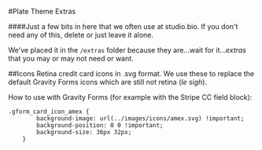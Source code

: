 #Plate Theme Extras

####Just a few bits in here that we often use at studio.bio. If you don't need any of this, delete or just leave it alone. 

We've placed it in the `/extras` folder because they are...wait for it...*extras* that you may or may not need or want. 

##Icons
Retina credit card icons in .svg format. We use these to replace the default Gravity Forms icons which are still not retina (*le sigh*).

How to use with Gravity Forms (for example with the Stripe CC field block):

	.gform_card_icon_amex {
        	background-image: url(../images/icons/amex.svg) !important;
        	background-position: 0 0 !important;
        	background-size: 36px 32px;
    	}
